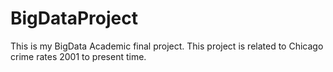 # BigDataProject
This is my BigData Academic final project. This project is related to Chicago crime rates 2001 to present time. 
